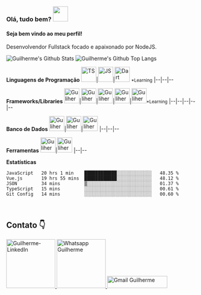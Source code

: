 ### Olá, tudo bem? <img src="https://c.tenor.com/Wx9IEmZZXSoAAAAi/hi.gif" width="40" />


#### Seja bem vindo ao meu perfil!

Desenvolvendor Fullstack focado e apaixonado por NodeJS.

<div style="display: inline-block">
	<img heigth="180em" alt="Guilherme's Github Stats" src="https://github-readme-stats.vercel.app/api?username=guilhermeais&show_icons=true&hide_border=true" ></img>
	<img heigth="180em" alt="Guilherme's Github Top Langs" src="https://github-readme-stats.vercel.app/api/top-langs/?username=guilhermeais&layout=compact" ></img>
</div>

**Linguagens de Programação**
<img  alt="TS" title="TypeScript" width="40px"  src="https://cdn.jsdelivr.net/gh/devicons/devicon/icons/typescript/typescript-original.svg" />|<img alt="JS" title="JavaScript" width="40px" src="https://cdn.jsdelivr.net/gh/devicons/devicon/icons/javascript/javascript-original.svg">|<img alt="Dart" title="Dart" width="40px" src="https://cdn.jsdelivr.net/gh/devicons/devicon/icons/dart/dart-original.svg" /> <small>*Learning</small>
|--|--|--

**Frameworks/Libraries**
<img  alt="Guliherme-vueJS" title="Vue"  width="40px" src="https://cdn.jsdelivr.net/gh/devicons/devicon/icons/vuejs/vuejs-original.svg" />|<img title="AdonisJS" alt="Guliherme-adonis" width="40px" src="https://cdn.jsdelivr.net/gh/devicons/devicon/icons/adonisjs/adonisjs-original.svg" />|<img title="ExpressJS" alt="Guliherme-Express"  width="40px"  src="https://cdn.jsdelivr.net/gh/devicons/devicon/icons/express/express-original.svg" />|<img  alt="Guliherme-bootstrap" width="40px" title="Bootstrap" src="https://cdn.jsdelivr.net/gh/devicons/devicon/icons/bootstrap/bootstrap-plain.svg" />|<img alt="Guliherme-flutter" width="40px" title="Flutter"  src="https://cdn.jsdelivr.net/gh/devicons/devicon/icons/flutter/flutter-original.svg" /><small>*Learning</small>
|--|--|--|--|--

**Banco de Dados**
<img alt="Guliherme-MySQL" title="MySQL" width="40px"  src="https://cdn.jsdelivr.net/gh/devicons/devicon/icons/mysql/mysql-original.svg" />|<img alt="Guliherme-PostgresSQL" title="PostgresSQL"  width="40px" src="https://cdn.jsdelivr.net/gh/devicons/devicon/icons/postgresql/postgresql-original.svg" />|<img title="MongoDB" alt="Guliherme-MongoDB"  width="40px"  src="https://cdn.jsdelivr.net/gh/devicons/devicon/icons/mongodb/mongodb-original.svg" />
|--|--|--

**Ferramentas**
<img alt="Guliherme-VsCODE"  width="40px" title="Visual Studio Code" src="https://cdn.jsdelivr.net/gh/devicons/devicon/icons/vscode/vscode-original.svg" />|<img  alt="Guliherme-Git" title="Git"  width="40px" src="https://cdn.jsdelivr.net/gh/devicons/devicon/icons/git/git-original.svg" />
|--|--

**Estatísticas**
<!--START_SECTION:waka-->
```text
JavaScript   20 hrs 1 min    ████████████░░░░░░░░░░░░░   48.35 % 
Vue.js       19 hrs 55 mins  ████████████░░░░░░░░░░░░░   48.12 % 
JSON         34 mins         ▒░░░░░░░░░░░░░░░░░░░░░░░░   01.37 % 
TypeScript   15 mins         ░░░░░░░░░░░░░░░░░░░░░░░░░   00.61 % 
Git Config   14 mins         ░░░░░░░░░░░░░░░░░░░░░░░░░   00.60 % 
```
<!--END_SECTION:waka-->

<br/>

## Contato 👇
<a target="_blank" href="https://www.linkedin.com/in/dev-guilherme-ais/" >
	<img src="https://img.shields.io/badge/LinkedIn-0077B5?style=for-the-badge&logo=linkedin&logoColor=white" alt="Guilherme-LinkedIn" title="LinkedIn Guilherme" width="130" />
</a>

<a target="_blank" href="https://api.whatsapp.com/send/?phone=16993299116&text=Ol%C3%A1,%20Guliherme&app_absent=0" >
	<img src="https://img.shields.io/badge/WhatsApp-25D366?style=for-the-badge&logo=whatsapp&logoColor=white" title="Whatsapp Guilherme" width="130" />
</a>

<a target="_blank" href="mailto:guilhermeteixeiraais@gmail.com" >
	<img src="https://img.shields.io/badge/Gmail-D14836?style=for-the-badge&logo=gmail&logoColor=white" title="Gmail Guilherme" width="160" height="32" />
</a>

